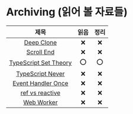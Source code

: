 # Archiving (읽어 볼 자료들)

|                                                  제목                                                   | 읽음 | 정리 |
| :-----------------------------------------------------------------------------------------------------: | :--: | :--: |
|                       [Deep Clone](https://www.builder.io/blog/structured-clone)                        |  ❌  |  ❌  |
|            [Scroll End](https://developer.chrome.com/blog/scrollend-a-new-javascript-event/)            |  ❌  |  ❌  |
|           [TypeScript Set Theory](https://blog.thoughtspile.tech/2023/01/23/typescript-sets/)           | ⭕️  | ⭕️  |
|                       [TypeScript Never](https://www.zhenghao.io/posts/ts-never)                        |  ❌  |  ❌  |
|                [Event Handler Once](https://javascriptweekly.com/link/134972/3e984c3fca)                |  ❌  |  ❌  |
| [ref vs reactive](https://mokkapps.de/blog/ref-vs-reactive-what-to-choose-using-vue-3-composition-api/) |  ❌  |  ❌  |
|    [Web Worker](https://www.smashingmagazine.com/2023/04/potential-web-workers-multithreading-web/)     |  ❌  |  ❌  |
